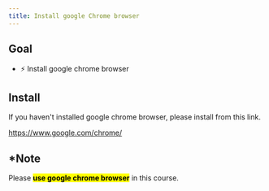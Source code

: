 ```yaml
---
title: Install google Chrome browser
---
```


## Goal
- ⚡ Install google chrome browser


## Install
If you haven't installed google chrome browser, please install from this link.

https://www.google.com/chrome/

## *Note
Please **<mark>use google chrome browser</mark>** in this course.
